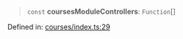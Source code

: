 > `const` **coursesModuleControllers**: `Function`[]

Defined in: [courses/index.ts:29](https://github.com/AgamW017/vibe/blob/f011e99553eb05654c723a04e5f8a64502953f7a/backend/src/modules/courses/index.ts#L29)
